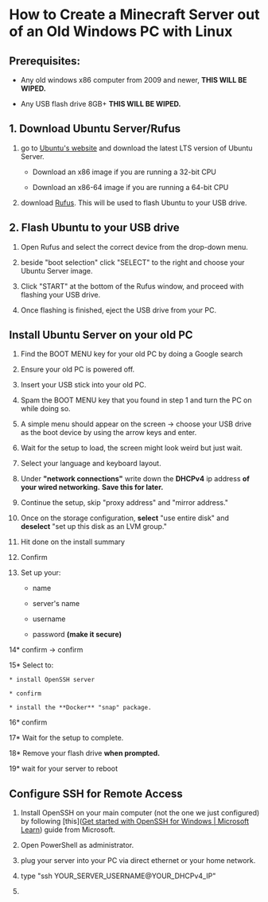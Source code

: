 # How to Create a Minecraft Server out of an Old Windows PC with Linux

## Prerequisites:

* Any old windows x86 computer from 2009 and newer, **THIS WILL BE WIPED.**

* Any USB flash drive 8GB+ **THIS WILL BE WIPED.**



## 1. Download Ubuntu Server/Rufus

1. go to [Ubuntu's website](https://ubuntu.com/download/server) and download the latest LTS version of Ubuntu Server.
   
   * Download an x86 image if you are running a 32-bit CPU
   
   * Download an x86-64 image if you are running a 64-bit CPU

2. download [Rufus](https://rufus.ie/en/). This will be used to flash Ubuntu to your USB drive.



## 2. Flash Ubuntu to your USB drive

1. Open Rufus and select the correct device from the drop-down menu. 

2. beside "boot selection" click "SELECT" to the right and choose your Ubuntu Server image. 

3. Click "START" at the bottom of the Rufus window, and proceed with flashing your USB drive.

4. Once flashing is finished, eject the USB drive from your PC. 



## Install Ubuntu Server on your old PC

1. Find the BOOT MENU key for your old PC by doing a Google search

2. Ensure your old PC is powered off.

3. Insert your USB stick into your old PC.

4. Spam the BOOT MENU key that you found in step 1 and turn the PC on while doing so.

5. A simple menu should appear on the screen -> choose your USB drive as the boot device by using the arrow keys and enter.

6. Wait for the setup to load, the screen might look weird but just wait.

7. Select your language and keyboard layout.

8. Under **"network connections"** write down the **DHCPv4** ip address **of your wired networking.** **Save this for later.**

9. Continue the setup, skip "proxy address" and "mirror address."

10. Once on the storage configuration, **select** "use entire disk" and **deselect** "set up this disk as an LVM group."

11. Hit done on the install summary

12. Confirm

13. Set up your:
    
    * name
    
    * server's name
    
    * username
    
    * password **(make it secure)**

14* confirm -> confirm

15* Select to:
    
    * install OpenSSH server
    
    * confirm
    
    * install the **Docker** "snap" package.
    
    

16* confirm

17* Wait for the setup to complete.

18* Remove your flash drive **when prompted.**

19* wait for your server to reboot

## Configure SSH for Remote Access

1. Install OpenSSH on your main computer (not the one we just configured) by following [this]([Get started with OpenSSH for Windows | Microsoft Learn](https://learn.microsoft.com/en-us/windows-server/administration/openssh/openssh_install_firstuse?tabs=gui)) guide from Microsoft.

2. Open PowerShell as administrator.

3. plug your server into your PC via direct ethernet or your home network.

4. type "ssh YOUR_SERVER_USERNAME@YOUR_DHCPv4_IP"

5. 




